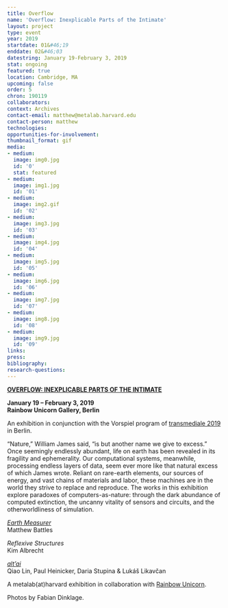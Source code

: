 ```yaml
---
title: Overflow
name: 'Overflow: Inexplicable Parts of the Intimate'
layout: project
type: event
year: 2019
startdate: 01&#46;19
enddate: 02&#46;03
datestring: January 19-February 3, 2019
stat: ongoing
featured: true
location: Cambridge, MA
upcoming: false
order: 5
chron: 190119
collaborators: 
context: Archives
contact-email: matthew@metalab.harvard.edu
contact-person: matthew
technologies: 
opportunities-for-involvement: 
thumbnail_format: gif
media:
- medium: 
  image: img0.jpg
  id: '0'
  stat: featured
- medium: 
  image: img1.jpg
  id: '01'
- medium: 
  image: img2.gif
  id: '02'
- medium: 
  image: img3.jpg
  id: '03'
- medium: 
  image: img4.jpg
  id: '04'
- medium: 
  image: img5.jpg
  id: '05'
- medium: 
  image: img6.jpg
  id: '06'
- medium: 
  image: img7.jpg
  id: '07'
- medium: 
  image: img8.jpg
  id: '08'
- medium: 
  image: img9.jpg
  id: '09'
links: 
press: 
bibliography: 
research-questions: 
---
```


**[OVERFLOW: INEXPLICABLE PARTS OF THE INTIMATE](https://rainbow-unicorn.com/#gallery)**

**January 19 – February 3, 2019<br />
Rainbow Unicorn Gallery, Berlin**

An exhibition in conjunction with the Vorspiel program of [transmediale 2019](https://vorspiel.berlin/#) in Berlin.

“Nature,” William James said, “is but another name we give to excess.” Once seemingly endlessly abundant, life on earth has been revealed in its fragility and ephemerality. Our computational systems, meanwhile, processing endless layers of data, seem ever more like that natural excess of which James wrote. Reliant on rare-earth elements, our sources of energy, and vast chains of materials and labor, these machines are in the world they strive to replace and reproduce. The works in this exhibition explore paradoxes of computers-as-nature: through the dark abundance of computed extinction, the uncanny vitality of sensors and circuits, and the otherworldliness of simulation.

*[Earth Measurer](https://medium.com/@metalabharvard/a-thicket-of-questions-on-matthew-battless-earth-measurer-6cefa0351add)*<br />
Matthew Battles

*Reflexive Structures*<br />
Kim Albrecht

*[alt’ai](http://altai.id/)*<br />
Qiao Lin, Paul Heinicker, Daria Stupina & Lukáš Likavčan

A metalab(at)harvard exhibition in collaboration with [Rainbow Unicorn](https://rainbow-unicorn.com/#welcome).

Photos by Fabian Dinklage.


